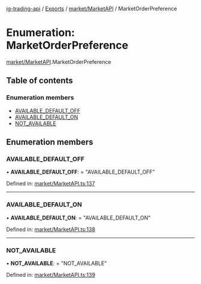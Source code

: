 [ig-trading-api](../README.md) / [Exports](../modules.md) / [market/MarketAPI](../modules/market_marketapi.md) / MarketOrderPreference

# Enumeration: MarketOrderPreference

[market/MarketAPI](../modules/market_marketapi.md).MarketOrderPreference

## Table of contents

### Enumeration members

- [AVAILABLE_DEFAULT_OFF](market_marketapi.marketorderpreference.md#available_default_off)
- [AVAILABLE_DEFAULT_ON](market_marketapi.marketorderpreference.md#available_default_on)
- [NOT_AVAILABLE](market_marketapi.marketorderpreference.md#not_available)

## Enumeration members

### AVAILABLE_DEFAULT_OFF

• **AVAILABLE_DEFAULT_OFF**: = "AVAILABLE_DEFAULT_OFF"

Defined in: [market/MarketAPI.ts:137](https://github.com/bennycode/ig-trading-api/blob/b3c6a4e/src/market/MarketAPI.ts#L137)

---

### AVAILABLE_DEFAULT_ON

• **AVAILABLE_DEFAULT_ON**: = "AVAILABLE_DEFAULT_ON"

Defined in: [market/MarketAPI.ts:138](https://github.com/bennycode/ig-trading-api/blob/b3c6a4e/src/market/MarketAPI.ts#L138)

---

### NOT_AVAILABLE

• **NOT_AVAILABLE**: = "NOT_AVAILABLE"

Defined in: [market/MarketAPI.ts:139](https://github.com/bennycode/ig-trading-api/blob/b3c6a4e/src/market/MarketAPI.ts#L139)

